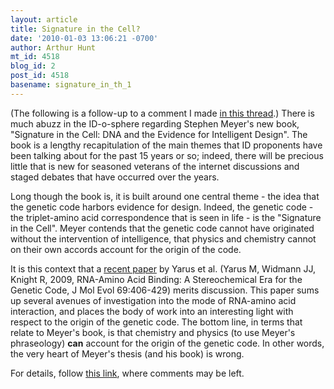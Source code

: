 ```yaml
---
layout: article
title: Signature in the Cell?
date: '2010-01-03 13:06:21 -0700'
author: Arthur Hunt
mt_id: 4518
blog_id: 2
post_id: 4518
basename: signature_in_th_1
---
```

(The following is a follow-up to a comment I made [in this thread](http://pandasthumb.org/archives/2009/12/signature-in-th.html).)  There is much abuzz in the ID-o-sphere regarding Stephen Meyer's new book, "Signature in the Cell: DNA and the Evidence for Intelligent Design".  The book is a lengthy recapitulation of the main themes that ID proponents have been talking about for the past 15 years or so; indeed, there will be precious little that is new for seasoned veterans of the internet discussions and staged debates that have occurred over the years.

Long though the book is, it is built around one central theme - the idea that the genetic code harbors evidence for design.  Indeed, the genetic code - the triplet-amino acid correspondence that is seen in life - is the "Signature in the Cell".  Meyer contends that the genetic code cannot have originated without the intervention of intelligence, that physics and chemistry cannot on their own accords account for the origin of the code.

It is this context that a [recent paper](http://www.springerlink.com/content/b418465308240147/) by Yarus et al. (Yarus M, Widmann JJ, Knight R, 2009, RNA-Amino Acid Binding: A Stereochemical Era for the Genetic Code, J Mol Evol  69:406-429) merits discussion.  This paper sums up several avenues of investigation into the mode of RNA-amino acid interaction, and places the body of work into an interesting light with respect to the origin of the genetic code.  The bottom line, in terms that relate to Meyer's book, is that chemistry and physics (to use Meyer's phraseology) **can** account for the origin of the genetic code.  In other words, the very heart of Meyer's thesis (and his book) is wrong.

For details, follow [this link](http://aghunt.wordpress.com/2010/01/03/signature-in-the-cell/), where comments may be left.
